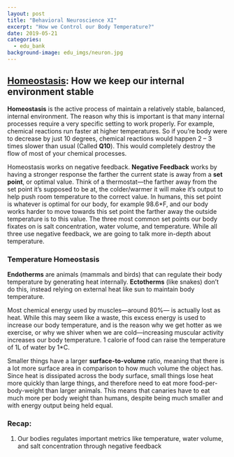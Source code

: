 ```yaml
---
layout: post
title: "Behavioral Neuroscience XI"
excerpt: "How we Control our Body Temperature?"
date: 2019-05-21
categories:
  - edu_bank
background-image: edu_imgs/neuron.jpg
---
```


## <u>Homeostasis</u>: How we keep our internal environment stable

**Homeostasis** is the active process of maintain a relatively stable, balanced, internal environment. The reason why this is important is that many internal processes require a very specific setting to work properly. For example, chemical reactions run faster at higher temperatures. So if you’re body were to decrease by just 10 degrees, chemical reactions would happen 2 – 3 times slower than usual (Called **Q10**). This would completely destroy the flow of most of your chemical processes.

Homeostasis works on negative feedback. **Negative Feedback** works by having a stronger response the farther the current state is away from a **set point**, or optimal value. Think of a thermostat—the farther away from the set point it’s supposed to be at, the colder/warmer it will make it’s output to help push room temperature to the correct value. In humans, this set point is whatever is optimal for our body, for example 98.6*F, and our body works harder to move towards this set point the farther away the outside temperature is to this value. The three most common set points our body fixates on is salt concentration, water volume, and temperature. While all three use negative feedback, we are going to talk more in-depth about temperature.

### Temperature Homeostasis
**Endotherms** are animals (mammals and birds) that can regulate their body temperature by generating heat internally. **Ectotherms** (like snakes) don’t do this, instead relying on external heat like sun to maintain body temperature.

Most chemical energy used by muscles—around 80%— is actually lost as heat. While this may seem like a waste, this excess energy is used to increase our body temperature, and is the reason why we get hotter as we exercise, or why we shiver when we are cold—increasing muscular activity increases our body temperature. 1 calorie of food can raise the temperature of 1L of water by 1*C.

Smaller things have a larger **surface-to-volume** ratio, meaning that there is a lot more surface area in comparison to how much volume the object has. Since heat is dissipated across the body surface, small things lose heat more quickly than large things, and therefore need to eat more food-per-body-weight than larger animals. This means that canaries have to eat much more per body weight than humans, despite being much smaller and with energy output being held equal.

### Recap:
1.	Our bodies regulates important metrics like temperature, water volume, and salt concentration through negative feedback
